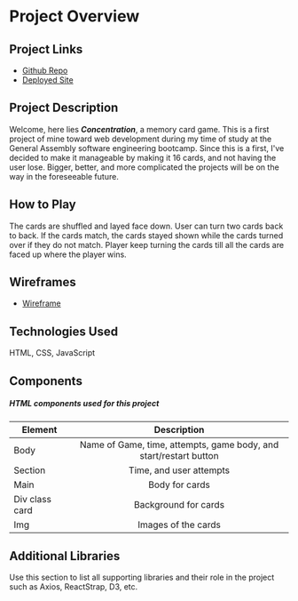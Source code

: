 # Project Overview

## Project Links

-   [Github Repo]()
-   [Deployed Site]()

## Project Description

Welcome, here lies ***Concentration***, a memory card game. This is a first project of mine toward web development during my time of study at the General Assembly software engineering bootcamp. Since this is a first, I've decided to make it manageable by making it 16 cards, and not having the user lose. Bigger, better, and more complicated the projects will be on the way in the foreseeable future.

## How to Play

The cards are shuffled and layed face down. User can turn two cards back to back. If the cards match, the cards stayed shown while the cards turned over if they do not match. Player keep turning the cards till all the cards are faced up where the player wins.


## Wireframes

-   [Wireframe]()

## Technologies Used

HTML, CSS, JavaScript

## Components

##### HTML components used for this project

| Element        |                            Description                            |
| -------------- | :---------------------------------------------------------------: |
| Body           | Name of Game, time, attempts, game body, and start/restart button |
| Section        |                      Time, and user attempts                      |
| Main           |                          Body for cards                           |
| Div class card |                       Background for cards                        |
| Img            |                        Images of the cards                        |

## Additional Libraries

Use this section to list all supporting libraries and their role in the project such as Axios, ReactStrap, D3, etc.
